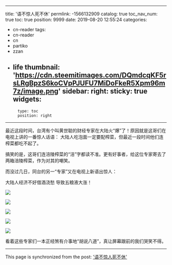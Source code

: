 
---
title: '语不惊人死不休'
permlink: -1566132909
catalog: true
toc_nav_num: true
toc: true
position: 9999
date: 2019-08-20 12:55:24
categories:
- cn-reader
tags:
- cn-reader
- cn
- partiko
- zzan
- life
thumbnail: 'https://cdn.steemitimages.com/DQmdcqKF5rsLRgBpzS6koCVpPJUFU7MiDoFkeR5Xpm96m7z/image.png'
sidebar:
    right:
        sticky: true
widgets:
    -
        type: toc
        position: right
---


最近这段时间，台湾有个叫黄世聪的财经专家在大陆火“爆”了！原因就是这哥们在电视上讲的一番惊人话语：
大陆人吃泡面一定要配榨菜，但最近一段时间他们连榨菜都吃不起了。

搞笑的是，这哥们连涪陵榨菜的“涪”字都读不准。更有好事者，给这位专家寄去了两箱涪陵榨菜，作为对其的嘲笑。

而没过几日，同台的另一“专家”又在电视上新语出惊人：

大陆人经济不好借酒浇愁 导致五粮液大涨！

![](https://cdn.steemitimages.com/DQmdcqKF5rsLRgBpzS6koCVpPJUFU7MiDoFkeR5Xpm96m7z/image.png)

![](https://cdn.steemitimages.com/DQmf9cuLfUjguTfdhZk47fJifqzfCNdGVGacRrDYV62hLyr/image.png)

![](https://cdn.steemitimages.com/DQmYWwynpNr4cnx8bTbwoFf7AoQ1fv8n7DsRCqru6gXZCjb/image.png)

![](https://cdn.steemitimages.com/DQmWth4kv5LQ7baM56BpQmASoeqEd15p3JM7ZzqDkrQsU66/image.png)

![](https://cdn.steemitimages.com/DQmdgBUzeDg1jDEZ3DksTE7QqzkghW4Fm3PipeRbKJbKUM1/image.png)

看着这些专家们一本正经煞有介事地“胡说八道”，真让屏幕跟前的我们哭笑不得。

- - -

This page is synchronized from the post: ['语不惊人死不休'](https://steemit.com/@rivalhw/-1566132909)
